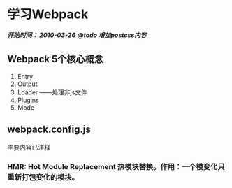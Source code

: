 
  
# 学习Webpack
 
 ***开始时间： 2010-03-26***       ***@todo 增加postcss内容***
 
 ## Webpack 5个核心概念

1. Entry
2. Output
3. Loader ——处理非js文件
4. Plugins
5. Mode

 ## webpack.config.js
  主要内容已注释
  
  ### HMR: Hot Module Replacement 热模块替换。作用：一个模变化只重新打包变化的模块。
 
